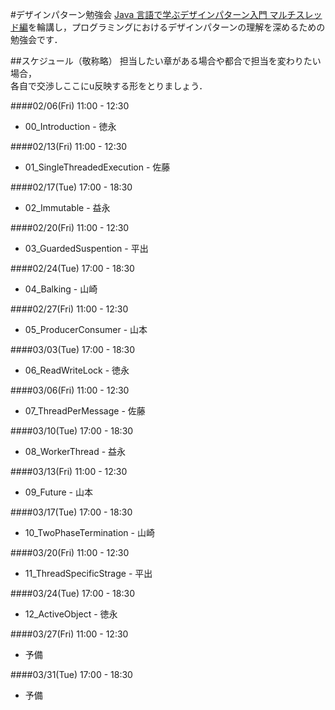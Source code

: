 #デザインパターン勉強会
[Java 言語で学ぶデザインパターン入門 マルチスレッド編](http://www.amazon.co.jp/dp/4797331623/ref=pd_lpo_sbs_dp_ss_3?pf_rd_p=187205609&pf_rd_s=lpo-top-stripe&pf_rd_t=201&pf_rd_i=4797327030&pf_rd_m=AN1VRQENFRJN5&pf_rd_r=1J6FACSRE4X7215VT8RY)を輪講し，プログラミングにおけるデザインパターンの理解を深めるための勉強会です．

##スケジュール（敬称略）
担当したい章がある場合や都合で担当を変わりたい場合，  
各自で交渉しここにu反映する形をとりましょう．

####02/06(Fri) 11:00 - 12:30
* 00_Introduction - 徳永

####02/13(Fri) 11:00 - 12:30
* 01_SingleThreadedExecution - 佐藤

####02/17(Tue) 17:00 - 18:30
* 02_Immutable - 益永

####02/20(Fri) 11:00 - 12:30
* 03_GuardedSuspention - 平出

####02/24(Tue) 17:00 - 18:30
* 04_Balking - 山崎

####02/27(Fri) 11:00 - 12:30
* 05_ProducerConsumer - 山本

####03/03(Tue) 17:00 - 18:30
* 06_ReadWriteLock - 徳永

####03/06(Fri) 11:00 - 12:30
* 07_ThreadPerMessage - 佐藤

####03/10(Tue) 17:00 - 18:30
* 08_WorkerThread - 益永

####03/13(Fri) 11:00 - 12:30
* 09_Future - 山本

####03/17(Tue) 17:00 - 18:30
* 10_TwoPhaseTermination - 山崎

####03/20(Fri) 11:00 - 12:30
* 11_ThreadSpecificStrage - 平出

####03/24(Tue) 17:00 - 18:30
* 12_ActiveObject - 徳永

####03/27(Fri) 11:00 - 12:30
* 予備

####03/31(Tue) 17:00 - 18:30
* 予備
